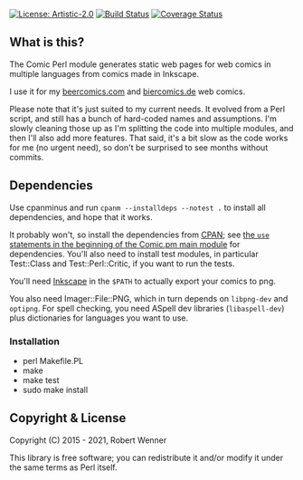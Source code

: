 [![License: Artistic-2.0](https://img.shields.io/badge/License-Perl-0298c3.svg)](https://opensource.org/licenses/Artistic-2.0)
[![Build Status](https://travis-ci.org/robertwenner/comics.svg?branch=master)](https://travis-ci.org/robertwenner/comics)
[![Coverage Status](https://coveralls.io/repos/github/robertwenner/comics/badge.svg?branch=master)](https://coveralls.io/github/robertwenner/comics?branch=master)

## What is this?

The Comic Perl module generates static web pages for web comics in
multiple languages from comics made in Inkscape.

I use it for my [beercomics.com](https://beercomics.com) and
[biercomics.de](https://biercomics.de) web comics.

Please note that it's just suited to my current needs. It evolved from a
Perl script, and still has a bunch of hard-coded names and assumptions.
I'm slowly cleaning those up as I'm splitting the code into multiple
modules, and then I'll also add more features. That said, it's a bit slow as
the code works for me (no urgent need), so don't be surprised to see months
without commits.

## Dependencies

Use cpanminus and run `cpanm --installdeps --notest .` to install all
dependencies, and hope that it works.

It probably won't, so install the dependencies from [CPAN](https://cpan.org); see
[the `use` statements in the beginning of the Comic.pm main module](lib/Comic.pm)
for dependencies. You'll also need to install test modules, in particular
Test::Class and Test::Perl::Critic, if you want to run the tests.

You'll need [Inkscape](https://inkscape.org) in the `$PATH` to actually
export your comics to png.

You also need Imager::File::PNG, which in turn depends on `libpng-dev`
and `optipng`. For spell checking, you need ASpell dev libraries
(`libaspell-dev`) plus dictionaries for languages you want to use.


### Installation

- perl Makefile.PL
- make
- make test
- sudo make install


## Copyright & License

Copyright (C) 2015 - 2021, Robert Wenner

This library is free software; you can redistribute it and/or modify
it under the same terms as Perl itself.
